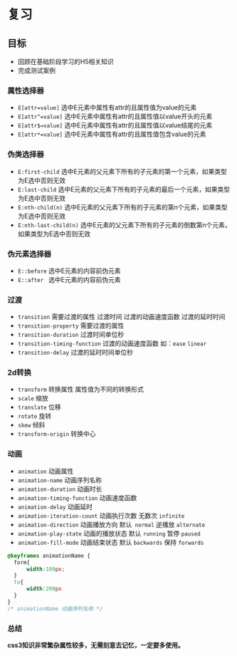 # 复习

## 目标

- 回顾在基础阶段学习的H5相关知识
- 完成测试案例

### 属性选择器 

- `E[attr=value]` 选中E元素中属性有attr的且属性值为value的元素 
- `E[attr^=value]` 选中E元素中属性有attr的且属性值以value开头的元素 
- `E[attr$=value]` 选中E元素中属性有attr的且属性值以value结尾的元素 
- `E[attr*=value]` 选中E元素中属性有attr的且属性值包含value的元素 

### 伪类选择器

- `E:first-child` 选中E元素的父元素下所有的子元素的第一个元素，如果类型为E选中否则无效
- `E:last-child` 选中E元素的父元素下所有的子元素的最后一个元素，如果类型为E选中否则无效
- `E:nth-child(n)` 选中E元素的父元素下所有的子元素的第n个元素，如果类型为E选中否则无效
- `E:nth-last-child(n)` 选中E元素的父元素下所有的子元素的倒数第n个元素，如果类型为E选中否则无效

### 伪元素选择器

- `E::before` 选中E元素的内容前伪元素 
- `E::after `  选中E元素的内容前伪元素 

### 过渡

- `transition` 需要过渡的属性 过渡时间 过渡的动画速度函数 过渡的延时时间
- `transition-property` 需要过渡的属性
- `transition-duration` 过渡时间单位秒
- `transition-timing-function` 过渡的动画速度函数 如：`ease` `linear` 
- `transition-delay` 过渡的延时时间单位秒

### 2d转换

- `transform` 转换属性  属性值为不同的转换形式
- `scale`  缩放
- `translate` 位移
- `rotate` 旋转
- `skew` 倾斜
- `transform-origin`  转换中心 

### 动画

- `animation` 动画属性
- `animation-name` 动画序列名称
- `animation-duration` 动画时长
- `animation-timing-function` 动画速度函数
- `animation-delay` 动画延时
- `animation-iteration-count` 动画执行次数  无数次 `infinite`
- `animation-direction` 动画播放方向  默认` normal`  逆播放 `alternate`
- `animation-play-state` 动画的播放状态  默认 `running` 暂停 `paused` 
- `animation-fill-mode` 动画结束状态 默认 `backwards` 保持 `forwards`

```css
@keyframes animationName {
  form{
      width:100px;
  }
  to{
      width:200px
  }
}
/* animationName 动画序列名称 */
```

### 总结

**css3知识非常繁杂属性较多，无需刻意去记忆，一定要多使用。**



